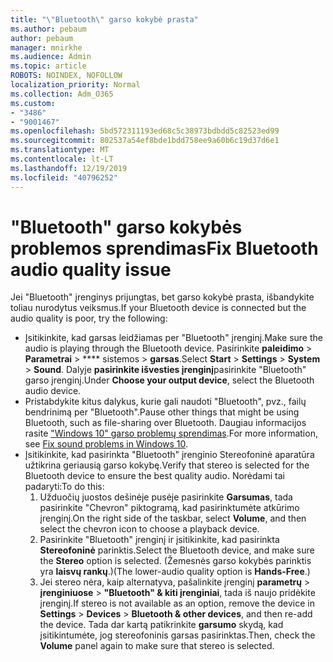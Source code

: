 ```yaml
---
title: "\"Bluetooth\" garso kokybė prasta"
ms.author: pebaum
author: pebaum
manager: mnirkhe
ms.audience: Admin
ms.topic: article
ROBOTS: NOINDEX, NOFOLLOW
localization_priority: Normal
ms.collection: Adm_O365
ms.custom:
- "3486"
- "9001467"
ms.openlocfilehash: 5bd572311193ed68c5c38973bdbdd5c82523ed99
ms.sourcegitcommit: 802537a54ef8bde1bdd758ee9a60b6c19d37d6e1
ms.translationtype: MT
ms.contentlocale: lt-LT
ms.lasthandoff: 12/19/2019
ms.locfileid: "40796252"
---
```

# <a name="fix-bluetooth-audio-quality-issue"></a><span data-ttu-id="bd496-102">"Bluetooth" garso kokybės problemos sprendimas</span><span class="sxs-lookup"><span data-stu-id="bd496-102">Fix Bluetooth audio quality issue</span></span>

<span data-ttu-id="bd496-103">Jei "Bluetooth" įrenginys prijungtas, bet garso kokybė prasta, išbandykite toliau nurodytus veiksmus.</span><span class="sxs-lookup"><span data-stu-id="bd496-103">If your Bluetooth device is connected but the audio quality is poor, try the following:</span></span>

- <span data-ttu-id="bd496-104">Įsitikinkite, kad garsas leidžiamas per "Bluetooth" įrenginį.</span><span class="sxs-lookup"><span data-stu-id="bd496-104">Make sure the audio is playing through the Bluetooth device.</span></span> <span data-ttu-id="bd496-105">Pasirinkite **paleidimo** > **Parametrai** > \*\*\*\* sistemos > **garsas**.</span><span class="sxs-lookup"><span data-stu-id="bd496-105">Select **Start** > **Settings** > **System** > **Sound**.</span></span> <span data-ttu-id="bd496-106">Dalyje **pasirinkite išvesties įrenginį**pasirinkite "Bluetooth" garso įrenginį.</span><span class="sxs-lookup"><span data-stu-id="bd496-106">Under **Choose your output device**, select the Bluetooth audio device.</span></span>
- <span data-ttu-id="bd496-107">Pristabdykite kitus dalykus, kurie gali naudoti "Bluetooth", pvz., failų bendrinimą per "Bluetooth".</span><span class="sxs-lookup"><span data-stu-id="bd496-107">Pause other things that might be using Bluetooth, such as file-sharing over Bluetooth.</span></span> <span data-ttu-id="bd496-108">Daugiau informacijos rasite ["Windows 10" garso problemų sprendimas](https://support.microsoft.com/help/4520288/windows-10-fix-sound-problems).</span><span class="sxs-lookup"><span data-stu-id="bd496-108">For more information, see [Fix sound problems in Windows 10](https://support.microsoft.com/help/4520288/windows-10-fix-sound-problems).</span></span>
- <span data-ttu-id="bd496-109">Įsitikinkite, kad pasirinkta "Bluetooth" įrenginio Stereofoninė aparatūra užtikrina geriausią garso kokybę.</span><span class="sxs-lookup"><span data-stu-id="bd496-109">Verify that stereo is selected for the Bluetooth device to ensure the best quality audio.</span></span> <span data-ttu-id="bd496-110">Norėdami tai padaryti:</span><span class="sxs-lookup"><span data-stu-id="bd496-110">To do this:</span></span> 
    1. <span data-ttu-id="bd496-111">Užduočių juostos dešinėje pusėje pasirinkite **Garsumas**, tada pasirinkite "Chevron" piktogramą, kad pasirinktumėte atkūrimo įrenginį.</span><span class="sxs-lookup"><span data-stu-id="bd496-111">On the right side of the taskbar, select **Volume**, and then select the chevron icon to choose a playback device.</span></span>
    2. <span data-ttu-id="bd496-112">Pasirinkite "Bluetooth" įrenginį ir įsitikinkite, kad pasirinkta **Stereofoninė** parinktis.</span><span class="sxs-lookup"><span data-stu-id="bd496-112">Select the Bluetooth device, and make sure the **Stereo** option is selected.</span></span> <span data-ttu-id="bd496-113">(Žemesnės garso kokybės parinktis yra **laisvų rankų**.)</span><span class="sxs-lookup"><span data-stu-id="bd496-113">(The lower-audio quality option is **Hands-Free**.)</span></span>
    3. <span data-ttu-id="bd496-114">Jei stereo nėra, kaip alternatyva, pašalinkite įrenginį **parametrų** > **įrenginiuose** > **"Bluetooth" & kiti įrenginiai**, tada iš naujo pridėkite įrenginį.</span><span class="sxs-lookup"><span data-stu-id="bd496-114">If stereo is not available as an option, remove the device in **Settings** > **Devices** > **Bluetooth & other devices**, and then re-add the device.</span></span> <span data-ttu-id="bd496-115">Tada dar kartą patikrinkite **garsumo** skydą, kad įsitikintumėte, jog stereofoninis garsas pasirinktas.</span><span class="sxs-lookup"><span data-stu-id="bd496-115">Then, check the **Volume** panel again to make sure that stereo is selected.</span></span>

